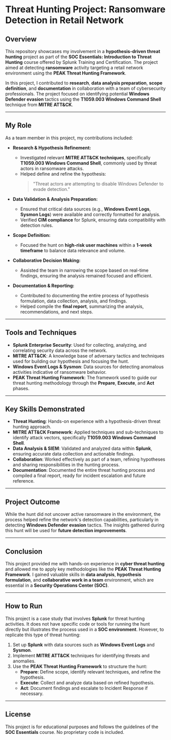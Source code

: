 # Threat Hunting Project: Ransomware Detection in Retail Network

## Overview

This repository showcases my involvement in a **hypothesis-driven threat hunting** project as part of the **SOC Essentials: Introduction to Threat Hunting** course offered by Splunk Training and Certification. The project aimed at detecting **ransomware** activity targeting a retail network environment using the **PEAK Threat Hunting Framework**. 

In this project, I contributed to **research**, **data analysis preparation**, **scope definition**, and **documentation** in collaboration with a team of cybersecurity professionals. The project focused on identifying potential **Windows Defender evasion** tactics using the **T1059.003 Windows Command Shell** technique from **MITRE ATT&CK**.

---

## My Role

As a team member in this project, my contributions included:

- **Research & Hypothesis Refinement:**  
  - Investigated relevant **MITRE ATT&CK techniques**, specifically **T1059.003 Windows Command Shell**, commonly used by threat actors in ransomware attacks.
  - Helped define and refine the hypothesis:  
    > "Threat actors are attempting to disable Windows Defender to evade detection."

- **Data Validation & Analysis Preparation:**  
  - Ensured that critical data sources (e.g., **Windows Event Logs**, **Sysmon Logs**) were available and correctly formatted for analysis.
  - Verified **CIM compliance** for Splunk, ensuring data compatibility with detection rules.

- **Scope Definition:**  
  - Focused the hunt on **high-risk user machines** within a **1-week timeframe** to balance data relevance and volume.
  
- **Collaborative Decision Making:**  
  - Assisted the team in narrowing the scope based on real-time findings, ensuring the analysis remained focused and efficient.

- **Documentation & Reporting:**  
  - Contributed to documenting the entire process of hypothesis formulation, data collection, analysis, and findings.
  - Helped compile the **final report**, summarizing the analysis, recommendations, and next steps.

---

## Tools and Techniques

- **Splunk Enterprise Security**: Used for collecting, analyzing, and correlating security data across the network.
- **MITRE ATT&CK**: A knowledge base of adversary tactics and techniques used for building our hypothesis and focusing the hunt.
- **Windows Event Logs & Sysmon**: Data sources for detecting anomalous activities indicative of ransomware behavior.
- **PEAK Threat Hunting Framework**: The framework used to guide our threat hunting methodology through the **Prepare**, **Execute**, and **Act** phases.

---

## Key Skills Demonstrated

- **Threat Hunting**: Hands-on experience with a hypothesis-driven threat hunting approach.
- **MITRE ATT&CK Framework**: Applied techniques and sub-techniques to identify attack vectors, specifically **T1059.003 Windows Command Shell**.
- **Data Analysis & SIEM**: Validated and analyzed data within **Splunk**, ensuring accurate data collection and actionable findings.
- **Collaboration**: Worked effectively as part of a team, refining hypotheses and sharing responsibilities in the hunting process.
- **Documentation**: Documented the entire threat hunting process and compiled a final report, ready for incident escalation and future reference.

---

## Project Outcome

While the hunt did not uncover active ransomware in the environment, the process helped refine the network's detection capabilities, particularly in detecting **Windows Defender evasion** tactics. The insights gathered during this hunt will be used for **future detection improvements**.

---

## Conclusion

This project provided me with hands-on experience in **cyber threat hunting** and allowed me to apply key methodologies like the **PEAK Threat Hunting Framework**. I gained valuable skills in **data analysis**, **hypothesis formulation**, and **collaborative work in a team** environment, which are essential in a **Security Operations Center (SOC)**.

---

## How to Run

This project is a case study that involves **Splunk** for threat hunting activities. It does not have specific code or tools for running the hunt directly but illustrates the process used in a **SOC environment**. However, to replicate this type of threat hunting:

1. Set up **Splunk** with data sources such as **Windows Event Logs** and **Sysmon**.
2. Implement **MITRE ATT&CK** techniques for identifying threats and anomalies.
3. Use the **PEAK Threat Hunting Framework** to structure the hunt:  
   - **Prepare**: Define scope, identify relevant techniques, and refine the hypothesis.
   - **Execute**: Collect and analyze data based on refined hypothesis.
   - **Act**: Document findings and escalate to Incident Response if necessary.

---

## License

This project is for educational purposes and follows the guidelines of the **SOC Essentials** course. No proprietary code is included.

